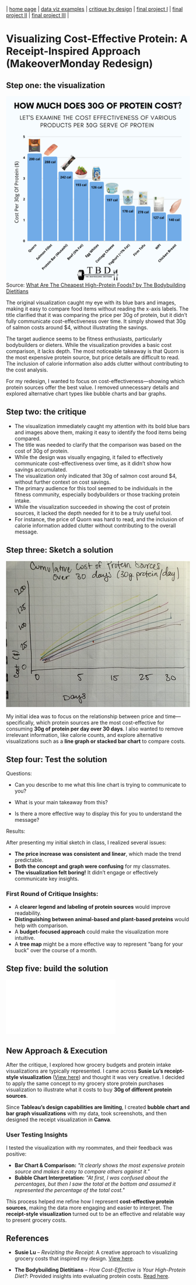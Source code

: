 | [home page](https://lanayaojeda.github.io/lanayaoj-dataviz-portfolio/) | [data viz examples](dataviz-examples.md) | [critique by design](critique-by-design.md) | [final project I](final-project-part-one.md) | [final project II](final-project-part-two.md) | [final project III](final-project-part-three.md) |

# Visualizing Cost-Effective Protein: A Receipt-Inspired Approach (MakeoverMonday Redesign)

## Step one: the visualization

![Original Visualization from MakeoverMonday](makeovermonday-reference.png)
Source: [What Are The Cheapest High-Protein Foods? by The Bodybuilding Dietitians](https://www.thebodybuildingdietitians.com/blog/how-cost-effective-is-your-high-protein-diet)

The original visualization caught my eye with its blue bars and images, making it easy to compare food items without reading the x-axis labels. The title clarified that it was comparing the price per 30g of protein, but it didn’t fully communicate cost-effectiveness over time. It simply showed that 30g of salmon costs around $4, without illustrating the savings.  

The target audience seems to be fitness enthusiasts, particularly bodybuilders or dieters. While the visualization provides a basic cost comparison, it lacks depth. The most noticeable takeaway is that Quorn is the most expensive protein source, but price details are difficult to read. The inclusion of calorie information also adds clutter without contributing to the cost analysis.  

For my redesign, I wanted to focus on cost-effectiveness—showing which protein sources offer the best value. I removed unnecessary details and explored alternative chart types like bubble charts and bar graphs.

## Step two: the critique
- The visualization immediately caught my attention with its bold blue bars and images above them, making it easy to identify the food items being compared.
- The title was needed to clarify that the comparison was based on the cost of 30g of protein.
- While the design was visually engaging, it failed to effectively communicate cost-effectiveness over time, as it didn’t show how savings accumulated.
- The visualization only indicated that 30g of salmon cost around $4, without further context on cost savings.
- The primary audience for this tool seemed to be individuals in the fitness community, especially bodybuilders or those tracking protein intake.
- While the visualization succeeded in showing the cost of protein sources, it lacked the depth needed for it to be a truly useful tool.
- For instance, the price of Quorn was hard to read, and the inclusion of calorie information added clutter without contributing to the overall message.

## Step three: Sketch a solution
![sketch](sketch.png)

My initial idea was to focus on the relationship between price and time—specifically, which protein sources are the most cost-effective for consuming **30g of protein per day over 30 days**. I also wanted to remove irrelevant information, like calorie counts, and explore alternative visualizations such as a **line graph or stacked bar chart** to compare costs.  

## Step four: Test the solution

Questions: 

- Can you describe to me what this line chart is trying to communicate to you?

- What is your main takeaway from this?

- Is there a more effective way to display this for you to understand the message?

Results: 

After presenting my initial sketch in class, I realized several issues:  
- **The price increase was consistent and linear**, which made the trend predictable.  
- **Both the concept and graph were confusing** for my classmates.  
- **The visualization felt boring!** It didn’t engage or effectively communicate key insights.  

### First Round of Critique Insights:  
- A **clearer legend and labeling of protein sources** would improve readability.  
- **Distinguishing between animal-based and plant-based proteins** would help with comparison.  
- A **budget-focused approach** could make the visualization more intuitive.  
- A **tree map** might be a more effective way to represent "bang for your buck" over the course of a month.  

## Step five: build the solution

![Your 30g Protein Receipt: Cost-Effective Choices at Checkout](protein-source-data-viz.pdf)

## New Approach & Execution  

After the critique, I explored how grocery budgets and protein intake visualizations are typically represented. I came across **Susie Lu’s receipt-style visualization** ([View here](https://www.susielu.com/data-viz/reviziting-the-receipt)) and thought it was very creative. I decided to apply the same concept to my grocery store protein purchases visualization to illustrate what it costs to buy **30g of different protein sources**.  

Since **Tableau’s design capabilities are limiting**, I created **bubble chart and bar graph visualizations** with my data, took screenshots, and then designed the receipt visualization in **Canva**.  

### User Testing Insights  

I tested the visualization with my roommates, and their feedback was positive:  

- **Bar Chart & Comparison:** *"It clearly shows the most expensive protein source and makes it easy to compare others against it."*  
- **Bubble Chart Interpretation:** *"At first, I was confused about the percentages, but then I saw the total at the bottom and assumed it represented the percentage of the total cost."*  

This process helped me refine how I represent **cost-effective protein sources**, making the data more engaging and easier to interpret. The **receipt-style visualization** turned out to be an effective and relatable way to present grocery costs.  

## References
- **Susie Lu** – *Reviziting the Receipt*: A creative approach to visualizing grocery costs that inspired my design. [View here](https://www.susielu.com/data-viz/reviziting-the-receipt).  

- **The Bodybuilding Dietitians** – *How Cost-Effective is Your High-Protein Diet?*: Provided insights into evaluating protein costs. [Read here](https://www.thebodybuildingdietitians.com/blog/how-cost-effective-is-your-high-protein-diet).  
